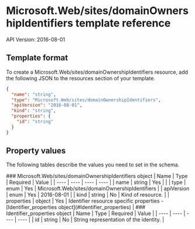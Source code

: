 # Microsoft.Web/sites/domainOwnershipIdentifiers template reference
API Version: 2016-08-01
## Template format

To create a Microsoft.Web/sites/domainOwnershipIdentifiers resource, add the following JSON to the resources section of your template.

```json
{
  "name": "string",
  "type": "Microsoft.Web/sites/domainOwnershipIdentifiers",
  "apiVersion": "2016-08-01",
  "kind": "string",
  "properties": {
    "id": "string"
  }
}
```
## Property values

The following tables describe the values you need to set in the schema.

<a id="Microsoft.Web/sites/domainOwnershipIdentifiers" />
### Microsoft.Web/sites/domainOwnershipIdentifiers object
|  Name | Type | Required | Value |
|  ---- | ---- | ---- | ---- |
|  name | string | Yes |  |
|  type | enum | Yes | Microsoft.Web/sites/domainOwnershipIdentifiers |
|  apiVersion | enum | Yes | 2016-08-01 |
|  kind | string | No | Kind of resource. |
|  properties | object | Yes | Identifier resource specific properties - [Identifier_properties object](#Identifier_properties) |


<a id="Identifier_properties" />
### Identifier_properties object
|  Name | Type | Required | Value |
|  ---- | ---- | ---- | ---- |
|  id | string | No | String representation of the identity. |


